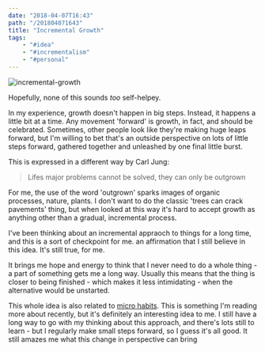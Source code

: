 ```yaml
---
date: "2018-04-07T16:43"
path: "/201804071643"
title: "Incremental Growth"
tags:
    - "#idea"
    - "#incrementalism"
    - "#personal"
---
```


![incremental-growth](/201804071643/title.png)

Hopefully, none of this sounds *too* self-helpey.

In my experience, growth doesn't happen in big steps. Instead, it happens a little bit at  a time. Any movement 'forward' is growth, in fact, and should be celebrated. Sometimes, other people look  like they're making huge leaps  forward, but I'm willing to bet that's an outside perspective on lots of little steps forward, gathered together and unleashed by one final little burst.

This is expressed in a different way by Carl Jung:

> Lifes major problems cannot be solved, they can  only be outgrown

For me, the use  of the word 'outgrown' sparks images of organic processes, nature, plants. I don't want to do the classic 'trees can crack pavements' thing, but when looked at this way it's hard to accept growth as anything other than a gradual, incremental process.

I've been thinking about an incremental appraoch to things for a long time, and this is a sort of checkpoint for me. an affirmation that I still believe in this idea. It's still true, for me. 

It brings me hope and energy to think that I never need to do a whole thing - a part of something gets me a long way. Usually this means that the thing is closer to being finished - which makes it less intimidating - when the alternative would be unstarted.

This whole idea is also related to [micro habits](https://stephenguise.com/the-path-to-consistent-exercise/). This is something I'm reading more about recently, but it's definitely an interesting idea to me. I still have a long way to go with my thinking about this approach, and there's lots still to learn - but I regularly make small steps forward, so I guess it's all good. It still amazes me what this change in perspective can bring